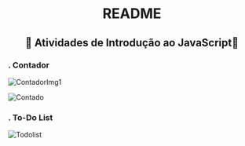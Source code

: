 <h1 align="center">README</h1>
<h2 align="center">🤍 Atividades de Introdução ao JavaScript🤍</h2>

<h3>
. Contador
</h3>

![ContadorImg1 ](https://user-images.githubusercontent.com/79655661/171700740-e9b056fa-61d1-40bb-9e6e-66e8251b9c88.png)

![Contado](https://user-images.githubusercontent.com/79655661/171700888-1007f87f-7df3-4930-88ef-8897cb16f972.png)

<h3>
. To-Do List
</h3>


![Todolist](https://user-images.githubusercontent.com/79655661/171700706-5c5e563b-acbf-43ef-89ae-90e98758e8e3.png)
